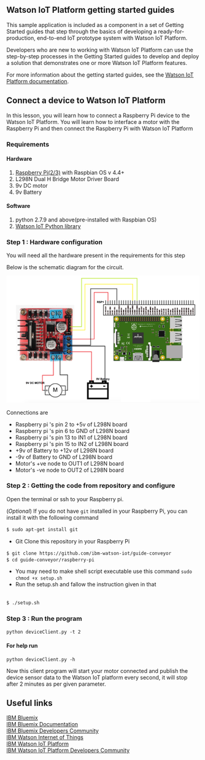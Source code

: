 ## Watson IoT Platform getting started guides
This sample application is included as a component in a set of Getting Started guides that step through the basics of developing a ready-for-production, end-to-end IoT prototype system with Watson IoT Platform.

Developers who are new to working with Watson IoT Platform can use the step-by-step processes in the Getting Started guides to develop and deploy a solution that demonstrates one or more Watson IoT Platform features.

For more information about the getting started guides, see the [Watson IoT Platform documentation](https://console.bluemix.net/docs/services/IoT/getting_started/getting-started-iot-overview.html).


## Connect a device to Watson IoT Platform

In this lesson, you will learn how to connect a Raspberry Pi device to the Watson IoT Platform. You will learn how to interface a motor with the Raspberry Pi and then connect the Raspberry Pi with Watson IoT Platform

### Requirements
#### Hardware

1. [Raspberry Pi(2/3)](https://www.raspberrypi.org/) with Raspbian OS v 4.4+
2. L298N Dual H Bridge Motor Driver Board
3. 9v DC motor
4. 9v Battery

#### Software
1. python 2.7.9 and above(pre-installed with Raspbian OS)
2. [Watson IoT Python library](https://github.com/ibm-watson-iot/iot-python)


### Step 1 : Hardware configuration

You will need all the hardware present in the requirements for this step

Below is the schematic diagram for the circuit.

![Circuit Diagram](resources/circuit.png)

Connections are
* Raspberry pi 's pin 2 to +5v of L298N board
* Raspberry pi 's pin 6 to GND of L298N board
* Raspberry pi 's pin 13 to IN1 of L298N board
* Raspberry pi 's pin 15 to IN2 of L298N board
* +9v of Battery to +12v of L298N board
* -9v of Battery to GND of L298N board
* Motor's +ve node to OUT1 of L298N board
* Motor's -ve node to OUT2 of L298N board

### Step 2 :  Getting the code from repository and configure

Open the terminal or ssh to your Raspberry pi.

(*Optional*) If you do not have `git` installed in your Raspberry Pi, you can install it with the following command

```bash
$ sudo apt-get install git
```

* Git Clone this repository in your Raspberry Pi

```bash
$ git clone https://github.com/ibm-watson-iot/guide-conveyor
$ cd guide-conveyor/raspberry-pi

```
* You may need to make shell script executable use this command `sudo chmod +x setup.sh`
* Run the setup.sh and fallow the instruction given in that

```bash

$ ./setup.sh

```

<!--
* Install the dependencies

```
$ pip install ibmiotf

```
* Update the  lesson1b/device.conf file with your device credentials

    e.g. `org = <your org>` to `org = xxxx`
```
[device]
org = <your org>
type =  <your device type>
id =  <your device id>  
auth-method = token
auth-token =  <your device token>
``` -->


### Step 3 : Run the program

```
python deviceClient.py -t 2

```
#### For help run

```
python deviceClient.py -h
```

Now this client program will start your motor connected and publish the device sensor data to the Watson IoT platform every second, it will stop after 2 minutes as per given parameter.

## Useful links
[Python]: https://www.python.org/
[Raspberry pi]: https://www.raspberrypi.org/


[IBM Bluemix](https://bluemix.net/)  
[IBM Bluemix Documentation](https://www.ng.bluemix.net/docs/)  
[IBM Bluemix Developers Community](http://developer.ibm.com/bluemix)  
[IBM Watson Internet of Things](http://www.ibm.com/internet-of-things/)  
[IBM Watson IoT Platform](http://www.ibm.com/internet-of-things/iot-solutions/watson-iot-platform/)   
[IBM Watson IoT Platform Developers Community](https://developer.ibm.com/iotplatform/)
